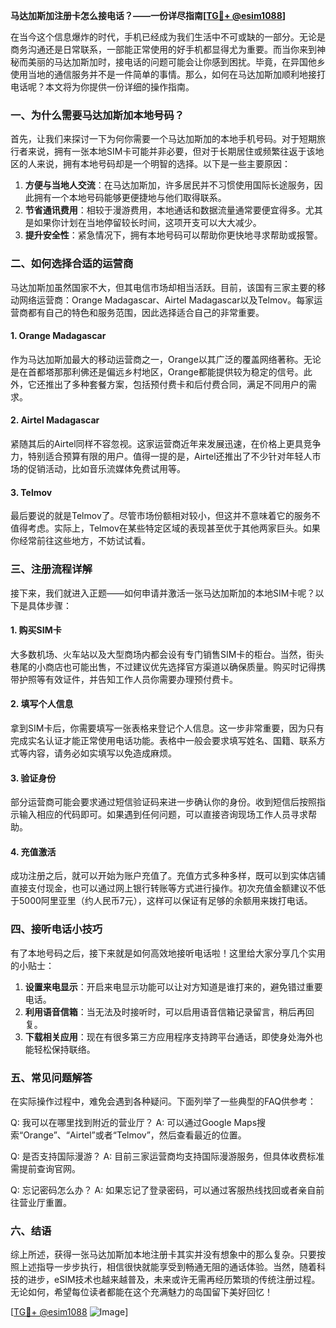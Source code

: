 **马达加斯加注册卡怎么接电话？——一份详尽指南[[TG💪+ @esim1088](https://t.me/s/esim1088)]**

在当今这个信息爆炸的时代，手机已经成为我们生活中不可或缺的一部分。无论是商务沟通还是日常联系，一部能正常使用的好手机都显得尤为重要。而当你来到神秘而美丽的马达加斯加时，接电话的问题可能会让你感到困扰。毕竟，在异国他乡使用当地的通信服务并不是一件简单的事情。那么，如何在马达加斯加顺利地接打电话呢？本文将为你提供一份详细的操作指南。

### 一、为什么需要马达加斯加本地号码？

首先，让我们来探讨一下为何你需要一个马达加斯加的本地手机号码。对于短期旅行者来说，拥有一张本地SIM卡可能并非必要，但对于长期居住或频繁往返于该地区的人来说，拥有本地号码却是一个明智的选择。以下是一些主要原因：

1. **方便与当地人交流**：在马达加斯加，许多居民并不习惯使用国际长途服务，因此拥有一个本地号码能够更便捷地与他们取得联系。
2. **节省通讯费用**：相较于漫游费用，本地通话和数据流量通常要便宜得多。尤其是如果你计划在当地停留较长时间，这项开支可以大大减少。
3. **提升安全性**：紧急情况下，拥有本地号码可以帮助你更快地寻求帮助或报警。

### 二、如何选择合适的运营商

马达加斯加虽然国家不大，但其电信市场却相当活跃。目前，该国有三家主要的移动网络运营商：Orange Madagascar、Airtel Madagascar以及Telmov。每家运营商都有自己的特色和服务范围，因此选择适合自己的非常重要。

#### 1. Orange Madagascar
作为马达加斯加最大的移动运营商之一，Orange以其广泛的覆盖网络著称。无论是在首都塔那那利佛还是偏远乡村地区，Orange都能提供较为稳定的信号。此外，它还推出了多种套餐方案，包括预付费卡和后付费合同，满足不同用户的需求。

#### 2. Airtel Madagascar
紧随其后的Airtel同样不容忽视。这家运营商近年来发展迅速，在价格上更具竞争力，特别适合预算有限的用户。值得一提的是，Airtel还推出了不少针对年轻人市场的促销活动，比如音乐流媒体免费试用等。

#### 3. Telmov
最后要说的就是Telmov了。尽管市场份额相对较小，但这并不意味着它的服务不值得考虑。实际上，Telmov在某些特定区域的表现甚至优于其他两家巨头。如果你经常前往这些地方，不妨试试看。

### 三、注册流程详解

接下来，我们就进入正题——如何申请并激活一张马达加斯加的本地SIM卡呢？以下是具体步骤：

#### 1. 购买SIM卡
大多数机场、火车站以及大型商场内都会设有专门销售SIM卡的柜台。当然，街头巷尾的小商店也可能出售，不过建议优先选择官方渠道以确保质量。购买时记得携带护照等有效证件，并告知工作人员你需要办理预付费卡。

#### 2. 填写个人信息
拿到SIM卡后，你需要填写一张表格来登记个人信息。这一步非常重要，因为只有完成实名认证才能正常使用电话功能。表格中一般会要求填写姓名、国籍、联系方式等内容，请务必如实填写以免造成麻烦。

#### 3. 验证身份
部分运营商可能会要求通过短信验证码来进一步确认你的身份。收到短信后按照指示输入相应的代码即可。如果遇到任何问题，可以直接咨询现场工作人员寻求帮助。

#### 4. 充值激活
成功注册之后，就可以开始为账户充值了。充值方式多种多样，既可以到实体店铺直接支付现金，也可以通过网上银行转账等方式进行操作。初次充值金额建议不低于5000阿里亚里（约人民币7元），这样可以保证有足够的余额用来拨打电话。

### 四、接听电话小技巧

有了本地号码之后，接下来就是如何高效地接听电话啦！这里给大家分享几个实用的小贴士：

1. **设置来电显示**：开启来电显示功能可以让对方知道是谁打来的，避免错过重要电话。
2. **利用语音信箱**：当无法及时接听时，可以启用语音信箱记录留言，稍后再回复。
3. **下载相关应用**：现在有很多第三方应用程序支持跨平台通话，即使身处海外也能轻松保持联络。

### 五、常见问题解答

在实际操作过程中，难免会遇到各种疑问。下面列举了一些典型的FAQ供参考：

Q: 我可以在哪里找到附近的营业厅？
A: 可以通过Google Maps搜索“Orange”、“Airtel”或者“Telmov”，然后查看最近的位置。

Q: 是否支持国际漫游？
A: 目前三家运营商均支持国际漫游服务，但具体收费标准需提前查询官网。

Q: 忘记密码怎么办？
A: 如果忘记了登录密码，可以通过客服热线找回或者亲自前往营业厅重置。

### 六、结语

综上所述，获得一张马达加斯加本地注册卡其实并没有想象中的那么复杂。只要按照上述指导一步步执行，相信很快就能享受到畅通无阻的通话体验。当然，随着科技的进步，eSIM技术也越来越普及，未来或许无需再经历繁琐的传统注册过程。无论如何，希望每位读者都能在这个充满魅力的岛国留下美好回忆！

[[TG💪+ @esim1088](https://t.me/s/esim1088) ![Image](https://i.postimg.cc/4NQfJmqS/Snipaste-2025-05-13-00-14-12.png)]